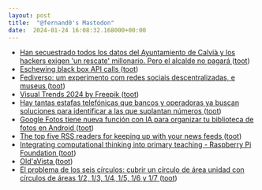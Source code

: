 ```yaml
---
layout: post
title:  "@fernand0's Mastodon"
date:  2024-01-24 16:08:32.168000+00:00
---
```

*  [Han secuestrado todos los datos del Ayuntamiento de Calvià y los hackers exigen 'un rescate' millonario. Pero el alcalde no pagará ](https://www.genbeta.com/actualidad/han-secuestrado-todos-datos-ayuntamiento-calvia-hackers-exigen-rescate-millonario-alcalde-no-pagar) ([toot](https://mastodon.social/@fernand0/111811789596655972))
*  [Eschewing black box API calls ](https://rednafi.com/misc/eschewing_black_box_api_calls) ([toot](https://mastodon.social/@fernand0/111811725298279275))
*  [Fediverso: um experimento com redes sociais descentralizadas, e museus ](https://brasiliana.museus.gov.br/fediverso-um-experimento-com-redes-sociais-descentralizadas-e-museus) ([toot](https://mastodon.social/@fernand0/111811681490930771))
*  [Visual Trends 2024 by Freepik ](https://www.freepik.com/visual-trends-202) ([toot](https://mastodon.social/@fernand0/111811487446713353))
*  [Hay tantas estafas telefónicas que bancos y operadoras ya buscan soluciones para identificar a las que suplantan números ](https://www.genbeta.com/actualidad/hay-tantas-estafas-telefonicas-que-bancos-operadoras-buscan-soluciones-para-identificar-a-que-suplantan-numero) ([toot](https://mastodon.social/@fernand0/111811333246356894))
*  [Google Fotos tiene nueva función con IA para organizar tu biblioteca de fotos en Android ](https://wwwhatsnew.com/2024/01/24/google-fotos-tiene-nueva-funcion-con-ia-para-organizar-tu-biblioteca-de-fotos-en-android) ([toot](https://mastodon.social/@fernand0/111811252574454600))
*  [The top five RSS readers for keeping up with your news feeds ](https://www.theverge.com/24036427/rss-feed-reader-bes) ([toot](https://mastodon.social/@fernand0/111811074815986096))
*  [Integrating computational thinking into primary teaching - Raspberry Pi Foundation ](https://www.raspberrypi.org/blog/integrating-computational-thinking-into-primary-teaching) ([toot](https://mastodon.social/@fernand0/111811012110813809))
*  [Old'aVista ](https://oldavista.com/wh) ([toot](https://mastodon.social/@fernand0/111810885808398801))
*  [El problema de los seis círculos: cubrir un círculo de área unidad con círculos de áreas 1/2, 1/3, 1/4, 1/5, 1/6 y 1/7 ](https://www.microsiervos.com/archivo/matematicas/problema-seis-circulos-cubrir-circulo-area-unidad.htm) ([toot](https://mastodon.social/@fernand0/111810782039410774))
